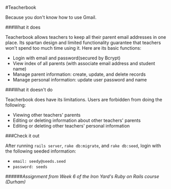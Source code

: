 #Teacherbook

Because you don't know how to use Gmail.

###What it does

Teacherbook allows teachers to keep all their parent email addresses in one place. Its spartan design and limited functionality guarantee that teachers won't spend too much time using it.  Here are its basic functions:

* Login with email and password(secured by Bcrypt)
* View index of all parents (with associate email address and student name)
* Manage parent information: create, update, and delete records
* Manage personal information: update user password and name

###What it doesn't do

Teacherbook does have its limitations. Users are forbidden from doing the following:

* Viewing other teachers' parents
* Editing or deleting information about other teachers' parents
* Editing or deleting other teachers' personal information

###Check it out

After running `rails server`, `rake db:migrate`, and `rake db:seed`, login with the following seeded information:

* `email: seedy@seeds.seed`
* `password: seeds`


######*Assignment from Week 6 of the Iron Yard's Ruby on Rails course (Durham)*
